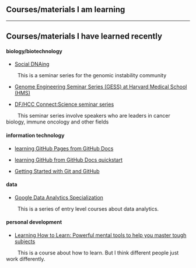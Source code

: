 ## Courses/materials I am learning




---

## Courses/materials I have learned recently

#### biology/biotechnology

- [Social DNAing](https://www.cancer.columbia.edu/research/programs/cancer-genomics-and-epigenomics/social-dnaing)


&nbsp;&nbsp;&nbsp;&nbsp;&nbsp;&nbsp;&nbsp;&nbsp;This is a seminar series for the genomic instability community

- [Genome Engineering Seminar Series (GESS) at Harvard Medical School (HMS)](https://gess.hms.harvard.edu/)

- [DF/HCC Connect:Science seminar series](https://www.dfhcc.harvard.edu/events/dfhcc-connecting-the-scientific-community-seminar-series/)

&nbsp;&nbsp;&nbsp;&nbsp;&nbsp;&nbsp;&nbsp;&nbsp;This seminar series involve speakers who are leaders in cancer biology, immune oncology and other fields

#### information technology

- [learning GitHub Pages from GitHub Docs](https://docs.github.com/en/pages)

- [learning GitHub from GitHub Docs quickstart](https://docs.github.com/en/get-started/quickstart)

- [Getting Started with Git and GitHub](https://coursera.org/share/15113bc5f0031ad907579ed1a8a75e8b)

#### data

- [Google Data Analytics Specialization](https://coursera.org/share/f7d3c7133483120646ada6e7831b3b2e)

&nbsp;&nbsp;&nbsp;&nbsp;&nbsp;&nbsp;&nbsp;&nbsp;This is a series of entry level courses about data analytics.


#### personal development

- [Learning How to Learn: Powerful mental tools to help you master tough subjects](https://coursera.org/share/a35c35ab24cc5e9dce0c932acda16129)

&nbsp;&nbsp;&nbsp;&nbsp;&nbsp;&nbsp;&nbsp;&nbsp;This is a course about how to learn. But I think different people just work differently.














